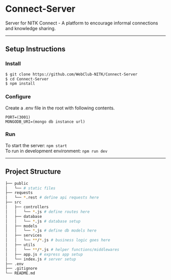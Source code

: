 # Connect-Server
Server for NITK Connect - A platform to encourage informal connections and knowledge sharing.

---

## Setup Instructions
### Install
```bash
$ git clone https://github.com/WebClub-NITK/Connect-Server
$ cd Connect-Server
$ npm install
```
### Configure
Create a .env file in the root with following contents.
```
PORT=(3001)
MONGODB_URI=(mongo db instance url)
```

### Run
To start the server: `npm start`  
To run in development environment: `npm run dev`

---

## Project Structure

```bash
├── public
│   └── # static files 
├── requests
│   └── *.rest # define api requests here
├── src
│   ├── controllers
│   │   └── *.js # define routes here
│   ├── database
│   │   └── *.js # database setup
│   ├── models
│   │   └── *.js # define db models here
│   ├── services
│   │   └── **/*.js # business logic goes here
│   ├── utils
│   │   └── **/*.js # helper functions/middlewares
│   ├── app.js # express app setup
│   └── index.js # server setup
├── .env
├── .gitignore
└── README.md
```